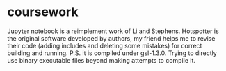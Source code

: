 # coursework
Jupyter notebook is a reimplement work of Li and Stephens. Hotspotter is the original software developed by authors, my friend helps me to revise their code (adding includes and deleting some mistakes) for correct building and running. P.S. it is compiled under gsl-1.3.0. Trying to directly use binary executable files beyond making attempts to compile it.
